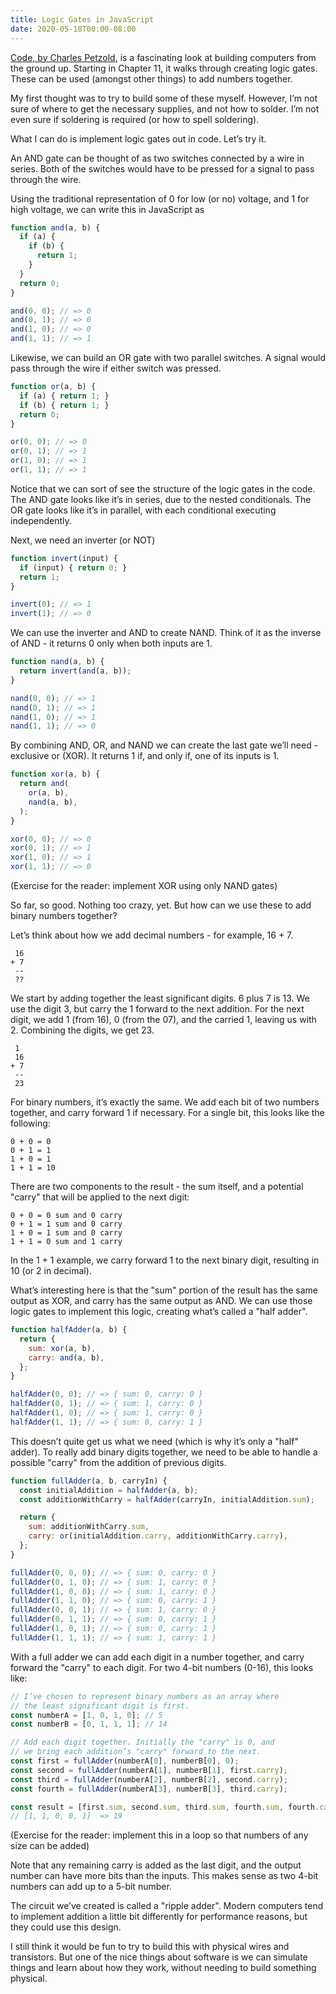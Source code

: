 ```yaml
---
title: Logic Gates in JavaScript
date: 2020-05-18T00:00-08:00
---
```


[Code, by Charles Petzold](http://www.charlespetzold.com/code/), is a fascinating look at building computers from the ground up. Starting in Chapter 11, it walks through creating logic gates. These can be used (amongst other things) to add numbers together.

My first thought was to try to build some of these myself. However, I’m not sure of where to get the necessary supplies, and not how to solder. I’m not even sure if soldering is required (or how to spell soldering).

What I can do is implement logic gates out in code. Let’s try it.

An AND gate can be thought of as two switches connected by a wire in series. Both of the switches would have to be pressed for a signal to pass through the wire.

Using the traditional representation of 0 for low (or no) voltage, and 1 for high voltage, we can write this in JavaScript as

```js
function and(a, b) {
  if (a) {
    if (b) {
      return 1;
    }
  }
  return 0;
}

and(0, 0); // => 0
and(0, 1); // => 0
and(1, 0); // => 0
and(1, 1); // => 1
```

Likewise, we can build an OR gate with two parallel switches. A signal would pass through the wire if either switch was pressed.

```js
function or(a, b) {
  if (a) { return 1; }
  if (b) { return 1; }
  return 0;
}

or(0, 0); // => 0
or(0, 1); // => 1
or(1, 0); // => 1
or(1, 1); // => 1
```

Notice that we can sort of see the structure of the logic gates in the code. The AND gate looks like it’s in series, due to the nested conditionals. The OR gate looks like it’s in parallel, with each conditional executing independently.

Next, we need an inverter (or NOT)

```js
function invert(input) {
  if (input) { return 0; }
  return 1;
}

invert(0); // => 1
invert(1); // => 0
```

We can use the inverter and AND to create NAND. Think of it as the inverse of AND - it returns 0 only when both inputs are 1.

```js
function nand(a, b) {
  return invert(and(a, b));
}

nand(0, 0); // => 1
nand(0, 1); // => 1
nand(1, 0); // => 1
nand(1, 1); // => 0
```

By combining AND, OR, and NAND we can create the last gate we’ll need - exclusive or (XOR). It returns 1 if, and only if, one of its inputs is 1.

```js
function xor(a, b) {
  return and(
    or(a, b),
    nand(a, b),
  );
}

xor(0, 0); // => 0
xor(0, 1); // => 1
xor(1, 0); // => 1
xor(1, 1); // => 0
```

(Exercise for the reader: implement XOR using only NAND gates)

So far, so good. Nothing too crazy, yet. But how can we use these to add binary numbers together?

Let’s think about how we add decimal numbers - for example, 16 + 7.

```
 16
+ 7
 --
 ??
```

We start by adding together the least significant digits. 6 plus 7 is 13. We use the digit 3, but carry the 1 forward to the next addition. For the next digit, we add 1 (from 16), 0 (from the 07), and the carried 1, leaving us with 2. Combining the digits, we get 23.

```
 1
 16
+ 7
 --
 23
```

For binary numbers, it’s exactly the same. We add each bit of two numbers together, and carry forward 1 if necessary. For a single bit, this looks like the following:

```
0 + 0 = 0
0 + 1 = 1
1 + 0 = 1
1 + 1 = 10
```

There are two components to the result - the sum itself, and a potential "carry" that will be applied to the next digit:

```
0 + 0 = 0 sum and 0 carry
0 + 1 = 1 sum and 0 carry
1 + 0 = 1 sum and 0 carry
1 + 1 = 0 sum and 1 carry
```

In the 1 + 1 example, we carry forward 1 to the next binary digit, resulting in 10 (or 2 in decimal).

What’s interesting here is that the "sum" portion of the result has the same output as XOR, and carry has the same output as AND. We can use those logic gates to implement this logic, creating what’s called a "half adder".

```js
function halfAdder(a, b) {
  return {
    sum: xor(a, b),
    carry: and(a, b),
  };
}

halfAdder(0, 0); // => { sum: 0, carry: 0 }
halfAdder(0, 1); // => { sum: 1, carry: 0 }
halfAdder(1, 0); // => { sum: 1, carry: 0 }
halfAdder(1, 1); // => { sum: 0, carry: 1 }
```

This doesn’t quite get us what we need (which is why it’s only a "half" adder). To really add binary digits together, we need to be able to handle a possible "carry" from the addition of previous digits.

```js
function fullAdder(a, b, carryIn) {
  const initialAddition = halfAdder(a, b);
  const additionWithCarry = halfAdder(carryIn, initialAddition.sum);

  return {
    sum: additionWithCarry.sum,
    carry: or(initialAddition.carry, additionWithCarry.carry),
  };
}

fullAdder(0, 0, 0); // => { sum: 0, carry: 0 }
fullAdder(0, 1, 0); // => { sum: 1, carry: 0 }
fullAdder(1, 0, 0); // => { sum: 1, carry: 0 }
fullAdder(1, 1, 0); // => { sum: 0, carry: 1 }
fullAdder(0, 0, 1); // => { sum: 1, carry: 0 }
fullAdder(0, 1, 1); // => { sum: 0, carry: 1 }
fullAdder(1, 0, 1); // => { sum: 0, carry: 1 }
fullAdder(1, 1, 1); // => { sum: 1, carry: 1 }
```

With a full adder we can add each digit in a number together, and carry forward the "carry" to each digit. For two 4-bit numbers (0-16), this looks like:

```js
// I’ve chosen to represent binary numbers as an array where
// the least significant digit is first.
const numberA = [1, 0, 1, 0]; // 5
const numberB = [0, 1, 1, 1]; // 14

// Add each digit together. Initially the "carry" is 0, and
// we bring each addition’s "carry" forward to the next.
const first = fullAdder(numberA[0], numberB[0], 0);
const second = fullAdder(numberA[1], numberB[1], first.carry);
const third = fullAdder(numberA[2], numberB[2], second.carry);
const fourth = fullAdder(numberA[3], numberB[3], third.carry);

const result = [first.sum, second.sum, third.sum, fourth.sum, fourth.carry];
// [1, 1, 0, 0, 1]  => 19
```

(Exercise for the reader: implement this in a loop so that numbers of any size can be added)

Note that any remaining carry is added as the last digit, and the output number can have more bits than the inputs. This makes sense as two 4-bit numbers can add up to a 5-bit number.

The circuit we’ve created is called a "ripple adder". Modern computers tend to implement addition a little bit differently for performance reasons, but they could use this design.

I still think it would be fun to try to build this with physical wires and transistors. But one of the nice things about software is we can simulate things and learn about how they work, without needing to build something physical.
